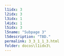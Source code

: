 ```yaml
---
l1idx: 3
l2idx: 3
l3idx: 1
l4idx: 1
l5idx: 3
l5name: "Subpage 3"
l5description: "TBD."
permalink: 3_3_1_1_3.html
folder: docos\l1idx3\
---
```

